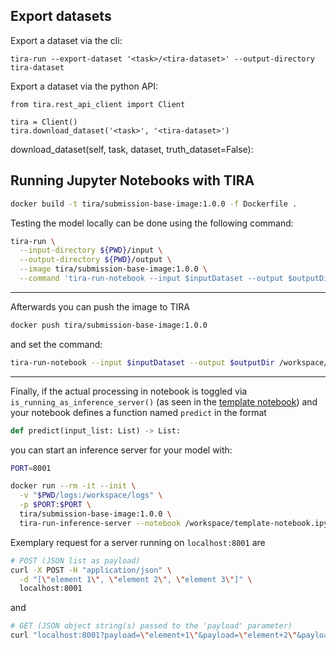 
## Export datasets

Export a dataset via the cli:

```
tira-run --export-dataset '<task>/<tira-dataset>' --output-directory tira-dataset
```

Export a dataset via the python API:
```
from tira.rest_api_client import Client

tira = Client()
tira.download_dataset('<task>', '<tira-dataset>')
```

download_dataset(self, task, dataset, truth_dataset=False):

## Running Jupyter Notebooks with TIRA


```bash
docker build -t tira/submission-base-image:1.0.0 -f Dockerfile .
```
Testing the model locally can be done using the following command:
```bash
tira-run \
  --input-directory ${PWD}/input \
  --output-directory ${PWD}/output \
  --image tira/submission-base-image:1.0.0 \
  --command 'tira-run-notebook --input $inputDataset --output $outputDir /workspace/template-notebook.ipynb'
```
---
Afterwards you can push the image to TIRA
```bash
docker push tira/submission-base-image:1.0.0
```
and set the command:
```bash
tira-run-notebook --input $inputDataset --output $outputDir /workspace/template-notebook.ipynb
```

---
Finally, if the actual processing in notebook is toggled via `is_running_as_inference_server()` (as seen in the
[template notebook](template-notebook.ipynb))
and your notebook defines a function named `predict` in the format
```python
def predict(input_list: List) -> List:
```
you can start an inference server for your model with:
```bash
PORT=8001

docker run --rm -it --init \
  -v "$PWD/logs:/workspace/logs" \
  -p $PORT:$PORT \
  tira/submission-base-image:1.0.0 \
  tira-run-inference-server --notebook /workspace/template-notebook.ipynb --port $PORT
```

Exemplary request for a server running on `localhost:8001` are
```bash
# POST (JSON list as payload)
curl -X POST -H "application/json" \
  -d "[\"element 1\", \"element 2\", \"element 3\"]" \
  localhost:8001
```
and
```bash
# GET (JSON object string(s) passed to the 'payload' parameter)
curl "localhost:8001?payload=\"element+1\"&payload=\"element+2\"&payload=\"element+3\""
```
